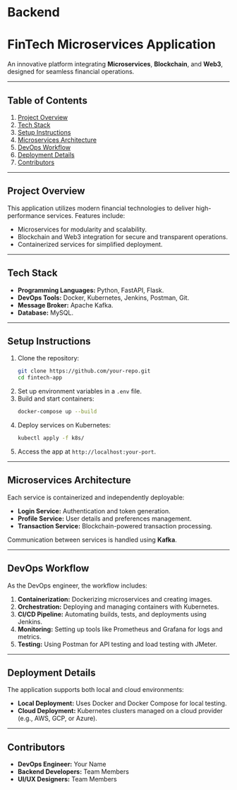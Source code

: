 # Backend

# FinTech Microservices Application

An innovative platform integrating **Microservices**, **Blockchain**, and **Web3**, designed for seamless financial operations.

---

## Table of Contents

1. [Project Overview](#project-overview)
2. [Tech Stack](#tech-stack)
3. [Setup Instructions](#setup-instructions)
4. [Microservices Architecture](#microservices-architecture)
5. [DevOps Workflow](#devops-workflow)
6. [Deployment Details](#deployment-details)
7. [Contributors](#contributors)

---

## Project Overview

This application utilizes modern financial technologies to deliver high-performance services. Features include:

- Microservices for modularity and scalability.
- Blockchain and Web3 integration for secure and transparent operations.
- Containerized services for simplified deployment.

---

## Tech Stack

- **Programming Languages:** Python, FastAPI, Flask.
- **DevOps Tools:** Docker, Kubernetes, Jenkins, Postman, Git.
- **Message Broker:** Apache Kafka.
- **Database:** MySQL.

---

## Setup Instructions

1. Clone the repository:
   ```bash
   git clone https://github.com/your-repo.git
   cd fintech-app
   ```
2. Set up environment variables in a `.env` file.
3. Build and start containers:
   ```bash
   docker-compose up --build
   ```
4. Deploy services on Kubernetes:
   ```bash
   kubectl apply -f k8s/
   ```
5. Access the app at `http://localhost:your-port`.

---

## Microservices Architecture

Each service is containerized and independently deployable:

- **Login Service:** Authentication and token generation.
- **Profile Service:** User details and preferences management.
- **Transaction Service:** Blockchain-powered transaction processing.

Communication between services is handled using **Kafka**.

---

## DevOps Workflow

As the DevOps engineer, the workflow includes:

1. **Containerization:** Dockerizing microservices and creating images.
2. **Orchestration:** Deploying and managing containers with Kubernetes.
3. **CI/CD Pipeline:** Automating builds, tests, and deployments using Jenkins.
4. **Monitoring:** Setting up tools like Prometheus and Grafana for logs and metrics.
5. **Testing:** Using Postman for API testing and load testing with JMeter.

---

## Deployment Details

The application supports both local and cloud environments:

- **Local Deployment:** Uses Docker and Docker Compose for local testing.
- **Cloud Deployment:** Kubernetes clusters managed on a cloud provider (e.g., AWS, GCP, or Azure).

---

## Contributors

- **DevOps Engineer:** Your Name
- **Backend Developers:** Team Members
- **UI/UX Designers:** Team Members
